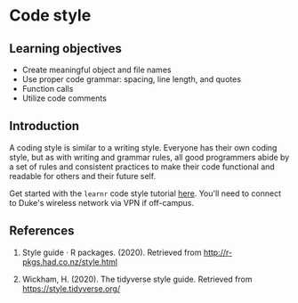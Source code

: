 # Code style

## Learning objectives

- Create meaningful object and file names
- Use proper code grammar: spacing, line length, and quotes
- Function calls
- Utilize code comments

## Introduction

A coding style is similar to a writing style. Everyone has their own coding
style, but as with writing and grammar rules, all good programmers abide by a
set of rules and consistent practices to make their code functional and
readable for others and their future self.

Get started with the `learnr` code style tutorial
[here](http://num1.stat.duke.edu:3939/code_style/). You'll need to connect
to Duke's wireless network via VPN if off-campus.

## References

1. Style guide · R packages. (2020). Retrieved from
   http://r-pkgs.had.co.nz/style.html

2. Wickham, H. (2020). The tidyverse style guide. Retrieved from
   https://style.tidyverse.org/
